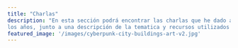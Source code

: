 ```yaml
---
title: "Charlas"
description: "En esta sección podrá encontrar las charlas que he dado a lo largo de 
los años, junto a una descripción de la tematica y recursos utilizados en cada una."
featured_image: '/images/cyberpunk-city-buildings-art-v2.jpg'
---
```

